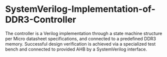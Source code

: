 # SystemVerilog-Implementation-of-DDR3-Controller
The controller is a Verilog implementation through a state machine structure per Micro datasheet specifications, and connected to a predefined DDR3 memory. Successful design verification is achieved via a specialized test bench and connected to provided AHB by a SystemVerilog interface.
